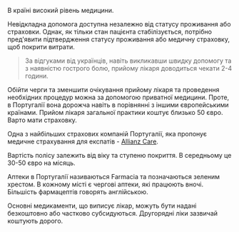 В країні високий рівень медицини.

Невідкладна допомога доступна незалежно від статусу проживання або страховки. Однак, як тільки стан пацієнта стабілізується, потрібно пред'явити підтвердження статусу проживання або медичну страховку, щоб покрити витрати.

> За відгуками від українців, навіть викликавши швидку допомогу та з наявністю гострого болю, прийому лікаря доводиться чекати 2-4 години. 

Обійти черги та зменшити очікування прийому лікаря та проведення необхідних процедур можна за допомогою приватної медицини. Проте, в Португалії вона дорожча навіть в порівнянні з іншими європейськими країнами. Прийом лікаря загальної практики коштує близько 50 євро. Варто мати страховку.

Одна з найбільших страхових компаній Португалії, яка пропонує медичне страхування для експатів - [Allianz Care](https://www.allianzcare.com/en/support/health-and-wellness/national-healthcare-systems/healthcare-in-portugal.html).

Вартість полісу залежить від віку та ступеню покриття. В середньому це 30-50 євро на місяць.

Аптеки в Португалії називаються Farmacia та позначаються зеленим хрестом. В кожному місті є чергові аптеки, які працюють вночі. Більшість фармацептів говорять англійською.

Основні медикаменти, що виписує лікар, можуть бути надані безкоштовно або частково субсидуються. Другорядні ліки зазвичай коштують дорого.